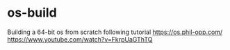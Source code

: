 # os-build

Building a 64-bit os from scratch following tutorial
https://os.phil-opp.com/
https://www.youtube.com/watch?v=FkrpUaGThTQ
